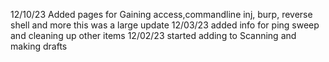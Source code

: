 12/10/23 Added pages for Gaining access,commandline inj, burp, reverse shell and more this was a large update
12/03/23 added info for ping sweep and cleaning up other items
12/02/23 started adding to Scanning and making drafts